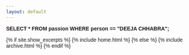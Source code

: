 ```yaml
---
layout: default
---
```

<html lang="en">
<head>
  <meta charset="UTF-8">
  <meta name="viewport" content="width=device-width, initial-scale=1.0">
  <title>{{ page.title }}</title>
  <style>
    body {
      font-family: Arial, sans-serif;
      margin: 40px;
    }

    .sql-query {
      font-family: monospace;
      color: #f45;
      font-weight: bold;
      margin-bottom: 20px; /* Adjust the margin as needed */
    }
  </style>
</head>
<body>

<div class="sql-query">
  <b>SELECT * FROM passion WHERE person == "DEEJA CHHABRA";</b>
</div>

{% if site.show_excerpts %}
  {% include home.html %}
{% else %}
  {% include archive.html %}
{% endif %}
